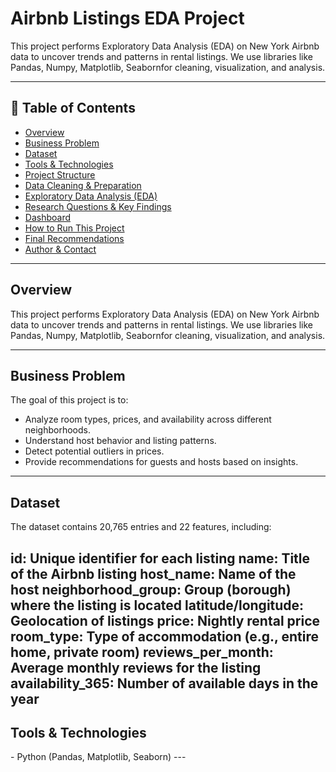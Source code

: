 
# Airbnb Listings EDA Project

This project performs Exploratory Data Analysis (EDA) on New York Airbnb data to uncover trends and patterns in rental listings. We use libraries like Pandas, Numpy, Matplotlib, Seabornfor cleaning, visualization, and analysis.

---

## 📌 Table of Contents
- <a href="#overview">Overview</a>
- <a href="#business-problem">Business Problem</a>
- <a href="#dataset">Dataset</a>
- <a href="#tools--technologies">Tools & Technologies</a>
- <a href="#project-structure">Project Structure</a>
- <a href="#data-cleaning--preparation">Data Cleaning & Preparation</a>
- <a href="#exploratory-data-analysis-eda">Exploratory Data Analysis (EDA)</a>
- <a href="#research-questions--key-findings">Research Questions & Key Findings</a>
- <a href="#dashboard">Dashboard</a>
- <a href="#how-to-run-this-project">How to Run This Project</a>
- <a href="#final-recommendations">Final Recommendations</a>
- <a href="#author--contact">Author & Contact</a>

---
<h2><a class="anchor" id="overview"></a>Overview</h2>

This project performs Exploratory Data Analysis (EDA) on New York Airbnb data to uncover trends and patterns in rental listings. We use libraries like Pandas, Numpy, Matplotlib, Seabornfor cleaning, visualization, and analysis.

---
<h2><a class="anchor" id="business-problem"></a>Business Problem</h2>

The goal of this project is to:

- Analyze room types, prices, and availability across different neighborhoods.
- Understand host behavior and listing patterns.
- Detect potential outliers in prices.
- Provide recommendations for guests and hosts based on insights.


---
<h2><a class="anchor" id="dataset"></a>Dataset</h2>

The dataset contains 20,765 entries and 22 features, including:

id: Unique identifier for each listing
name: Title of the Airbnb listing
host_name: Name of the host
neighborhood_group: Group (borough) where the listing is located
latitude/longitude: Geolocation of listings
price: Nightly rental price
room_type: Type of accommodation (e.g., entire home, private room)
reviews_per_month: Average monthly reviews for the listing
availability_365: Number of available days in the year
---

<h2><a class="anchor" id="tools--technologies"></a>Tools & Technologies</h2>
- Python (Pandas, Matplotlib, Seaborn)
---
